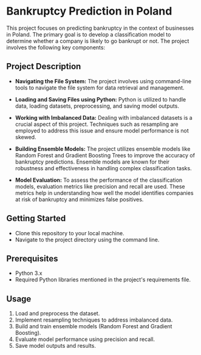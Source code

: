 # Bankruptcy Prediction in Poland

This project focuses on predicting bankruptcy in the context of businesses in Poland. The primary goal is to develop a classification model to determine whether a company is likely to go bankrupt or not. The project involves the following key components:

## Project Description
- **Navigating the File System:** The project involves using command-line tools to navigate the file system for data retrieval and management.

- **Loading and Saving Files using Python:** Python is utilized to handle data, loading datasets, preprocessing, and saving model outputs.

- **Working with Imbalanced Data:** Dealing with imbalanced datasets is a crucial aspect of this project. Techniques such as resampling are employed to address this issue and ensure model performance is not skewed.

- **Building Ensemble Models:** The project utilizes ensemble models like Random Forest and Gradient Boosting Trees to improve the accuracy of bankruptcy predictions. Ensemble models are known for their robustness and effectiveness in handling complex classification tasks.

- **Model Evaluation:** To assess the performance of the classification models, evaluation metrics like precision and recall are used. These metrics help in understanding how well the model identifies companies at risk of bankruptcy and minimizes false positives.

## Getting Started
- Clone this repository to your local machine.
- Navigate to the project directory using the command line.

## Prerequisites
- Python 3.x
- Required Python libraries mentioned in the project's requirements file.

## Usage
1. Load and preprocess the dataset.
2. Implement resampling techniques to address imbalanced data.
3. Build and train ensemble models (Random Forest and Gradient Boosting).
4. Evaluate model performance using precision and recall.
5. Save model outputs and results.


